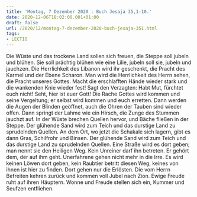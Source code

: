 ```yaml
---
title: 'Montag, 7 Dezember 2020 : Buch Jesaja 35,1-10.'
date: 2020-12-06T18:02:00.001+01:00
draft: false
url: /2020/12/montag-7-dezember-2020-buch-jesaja-351.html
tags: 
- LECTIO
---
```


Die Wüste und das trockene Land sollen sich freuen, die Steppe soll jubeln und blühen. Sie soll prächtig blühen wie eine Lilie, jubeln soll sie, jubeln und jauchzen. Die Herrlichkeit des Libanon wird ihr geschenkt, die Pracht des Karmel und der Ebene Scharon. Man wird die Herrlichkeit des Herrn sehen, die Pracht unseres Gottes. Macht die erschlafften Hände wieder stark und die wankenden Knie wieder fest! Sagt den Verzagten: Habt Mut, fürchtet euch nicht! Seht, hier ist euer Gott! Die Rache Gottes wird kommen und seine Vergeltung; er selbst wird kommen und euch erretten. Dann werden die Augen der Blinden geöffnet, auch die Ohren der Tauben sind wieder offen. Dann springt der Lahme wie ein Hirsch, die Zunge des Stummen jauchzt auf. In der Wüste brechen Quellen hervor, und Bäche fließen in der Steppe. Der glühende Sand wird zum Teich und das durstige Land zu sprudelnden Quellen. An dem Ort, wo jetzt die Schakale sich lagern, gibt es dann Gras, Schilfrohr und Binsen. Der glühende Sand wird zum Teich und das durstige Land zu sprudelnden Quellen. Eine Straße wird es dort geben; man nennt sie den Heiligen Weg. Kein Unreiner darf ihn betreten. Er gehört dem, der auf ihm geht. Unerfahrene gehen nicht mehr in die Irre. Es wird keinen Löwen dort geben, kein Raubtier betritt diesen Weg, keines von ihnen ist hier zu finden. Dort gehen nur die Erlösten. Die vom Herrn Befreiten kehren zurück und kommen voll Jubel nach Zion. Ewige Freude ruht auf ihren Häuptern. Wonne und Freude stellen sich ein, Kummer und Seufzen entfliehen.